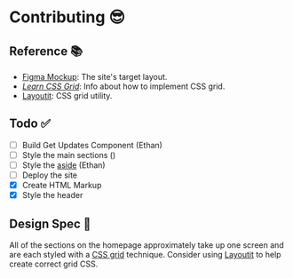 # Contributing 😎

## Reference 📚

- [Figma Mockup](https://www.figma.com/file/54GhVqKMnaifOzbEIkGPdC/TuffyHacks-Design?node-id=0%3A1): The site's target layout.
- [_Learn CSS Grid_](https://learncssgrid.com/): Info about how to implement CSS grid.
- [Layoutit](https://grid.layoutit.com/): CSS grid utility.

## Todo ✅

- [ ] Build Get Updates Component (Ethan)
- [ ] Style the main sections ()
- [ ] Style the [aside](src/components/Social.tsx) (Ethan)
- [ ] Deploy the site
- [x] Create HTML Markup
- [x] Style the header

## Design Spec 💅

All of the sections on the homepage approximately take up one screen and are each styled with a [CSS grid](https://developer.mozilla.org/en-US/docs/Web/CSS/grid) technique.
Consider using [Layoutit](https://grid.layoutit.com/) to help create correct grid CSS.
